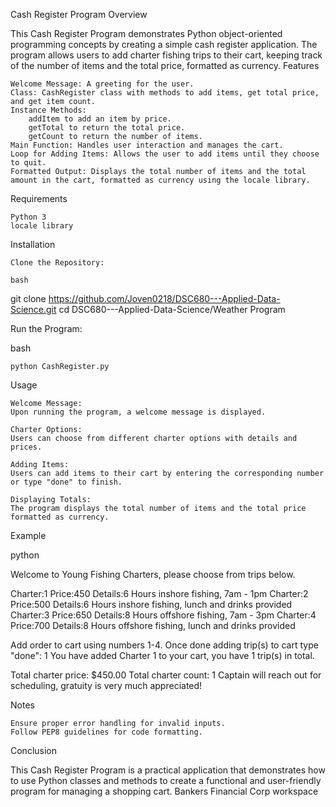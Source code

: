 Cash Register Program
Overview

This Cash Register Program demonstrates Python object-oriented programming concepts by creating a simple cash register application. The program allows users to add charter fishing trips to their cart, keeping track of the number of items and the total price, formatted as currency.
Features

    Welcome Message: A greeting for the user.
    Class: CashRegister class with methods to add items, get total price, and get item count.
    Instance Methods:
        addItem to add an item by price.
        getTotal to return the total price.
        getCount to return the number of items.
    Main Function: Handles user interaction and manages the cart.
    Loop for Adding Items: Allows the user to add items until they choose to quit.
    Formatted Output: Displays the total number of items and the total amount in the cart, formatted as currency using the locale library.

Requirements

    Python 3
    locale library

Installation

    Clone the Repository:

    bash

git clone https://github.com/Joven0218/DSC680---Applied-Data-Science.git
cd DSC680---Applied-Data-Science/Weather Program

Run the Program:

bash

    python CashRegister.py

Usage

    Welcome Message:
    Upon running the program, a welcome message is displayed.

    Charter Options:
    Users can choose from different charter options with details and prices.

    Adding Items:
    Users can add items to their cart by entering the corresponding number or type "done" to finish.

    Displaying Totals:
    The program displays the total number of items and the total price formatted as currency.

Example

python

Welcome to Young Fishing Charters, please choose from trips below.

Charter:1     Price:450     Details:6 Hours inshore fishing, 7am - 1pm
Charter:2     Price:500     Details:6 Hours inshore fishing, lunch and drinks provided
Charter:3     Price:650     Details:8 Hours offshore fishing, 7am - 3pm
Charter:4     Price:700     Details:8 Hours offshore fishing, lunch and drinks provided

Add order to cart using numbers 1-4. Once done adding trip(s) to cart type "done": 1
You have added Charter 1 to your cart, you have 1 trip(s) in total.

Total charter price: $450.00
Total charter count: 1
Captain will reach out for scheduling, gratuity is very much appreciated!

Notes

    Ensure proper error handling for invalid inputs.
    Follow PEP8 guidelines for code formatting.

Conclusion

This Cash Register Program is a practical application that demonstrates how to use Python classes and methods to create a functional and user-friendly program for managing a shopping cart.
Bankers Financial Corp workspace

